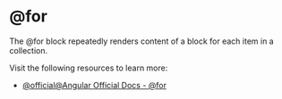 # @for

The @for block repeatedly renders content of a block for each item in a collection.

Visit the following resources to learn more:

- [@official@Angular Official Docs - @for](https://angular.dev/api/core/@for)